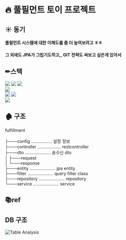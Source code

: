 # 🔥 풀필먼트 토이 프로젝트 

## ☀️ 동기
#### 풀필먼트 시스템에 대한 이해도를 좀 더 높여보려고 ㅎㅎ
#### 그 외에도 JPA가 그립기도하고,, GIT 전략도 써보고 싶은게 있어서

## ✏스택
<img src="https://img.shields.io/badge/spring-green?style=for-the-badge&logo=spring&logoColor=white"> <img src="https://img.shields.io/badge/springboot-green?style=for-the-badge&logo=springboot&logoColor=white">
<img src="https://img.shields.io/badge/gradle-black?style=for-the-badge&logo=gradle&logoColor=white"><br>
<img src="https://img.shields.io/badge/spring data jpa-6DB33F?style=for-the-badge&logo=jpa&logoColor=white"> <br>
<img src="https://img.shields.io/badge/queryDsl-blue?style=for-the-badge&logo=queryDsl&logoColor=white">
<img src="https://img.shields.io/badge/mysql-blue?style=for-the-badge&logo=mysql&logoColor=white"><br>
<img src="https://img.shields.io/badge/junit5-006400?style=for-the-badge&logo=jUnit&logoColor=white">

## 🏚️ 구조
fulfillment                                                        <br>                     
├───config ................. 설정 정보<br>
├───controller  ................... restcontroller<br>
├───dto     ..................... 송수신 dto<br>
│   ├───request<br>
│   └───response<br>
├───entity                   ..................... jpa entity<br>
├───filter                   ..................... query filter class<br>
├───repository               ..................... repository<br>
└───service                  ..................... service<br>


## 📚ref

##  DB 구조
![Table Analysis](https://github.com/user-attachments/assets/bb921945-bd68-41ab-b9e0-5d0623dfe467)
